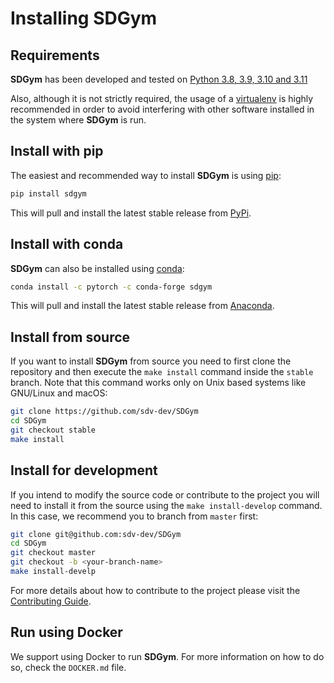 # Installing SDGym

## Requirements

**SDGym** has been developed and tested on [Python 3.8, 3.9, 3.10 and 3.11](https://www.python.org/downloads/)

Also, although it is not strictly required, the usage of a [virtualenv](
https://virtualenv.pypa.io/en/latest/) is highly recommended in order to avoid
interfering with other software installed in the system where **SDGym** is run.

## Install with pip

The easiest and recommended way to install **SDGym** is using [pip](
https://pip.pypa.io/en/stable/):

```bash
pip install sdgym
```

This will pull and install the latest stable release from [PyPi](https://pypi.org/).

## Install with conda

**SDGym** can also be installed using [conda](https://docs.conda.io/en/latest/):

```bash
conda install -c pytorch -c conda-forge sdgym
```

This will pull and install the latest stable release from [Anaconda](https://anaconda.org/).

## Install from source

If you want to install **SDGym** from source you need to first clone the repository
and then execute the `make install` command inside the `stable` branch. Note that this
command works only on Unix based systems like GNU/Linux and macOS:

```bash
git clone https://github.com/sdv-dev/SDGym
cd SDGym
git checkout stable
make install
```

## Install for development

If you intend to modify the source code or contribute to the project you will need to
install it from the source using the `make install-develop` command. In this case, we
recommend you to branch from `master` first:

```bash
git clone git@github.com:sdv-dev/SDGym
cd SDGym
git checkout master
git checkout -b <your-branch-name>
make install-develp
```

For more details about how to contribute to the project please visit the [Contributing Guide](
CONTRIBUTING.rst).

## Run using Docker

We support using Docker to run **SDGym**. For more information on how to do so, check the `DOCKER.md` file.
